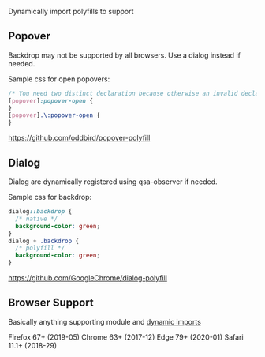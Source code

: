 Dynamically import polyfills to support

## Popover

Backdrop may not be supported by all browsers. Use a dialog instead if needed.

Sample css for open popovers:

```css
/* You need two distinct declaration because otherwise an invalid declaration invalidates all rules */
[popover]:popover-open {
}
[popover].\:popover-open {
}
```

https://github.com/oddbird/popover-polyfill

## Dialog

Dialog are dynamically registered using qsa-observer if needed.

Sample css for backdrop:

```css
dialog::backdrop {
  /* native */
  background-color: green;
}
dialog + .backdrop {
  /* polyfill */
  background-color: green;
}
```

https://github.com/GoogleChrome/dialog-polyfill

## Browser Support

Basically anything supporting module and [dynamic imports](https://caniuse.com/es6-module-dynamic-import)

Firefox 67+ (2019-05)
Chrome 63+ (2017-12)
Edge 79+ (2020-01)
Safari 11.1+ (2018-29)
